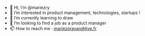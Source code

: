 - 👋 Hi, I’m @mariezry
- 👀 I’m interested in product management, technologies, startups ! 
- 🌱 I’m currently learning to draw
- 💞️ I’m looking to find a job as a product manager
- 📫 How to reach me : mariezorayan@live.fr

<!---
mariezry/mariezry is a ✨ special ✨ repository because its `README.md` (this file) appears on your GitHub profile.
You can click the Preview link to take a look at your changes.
--->
